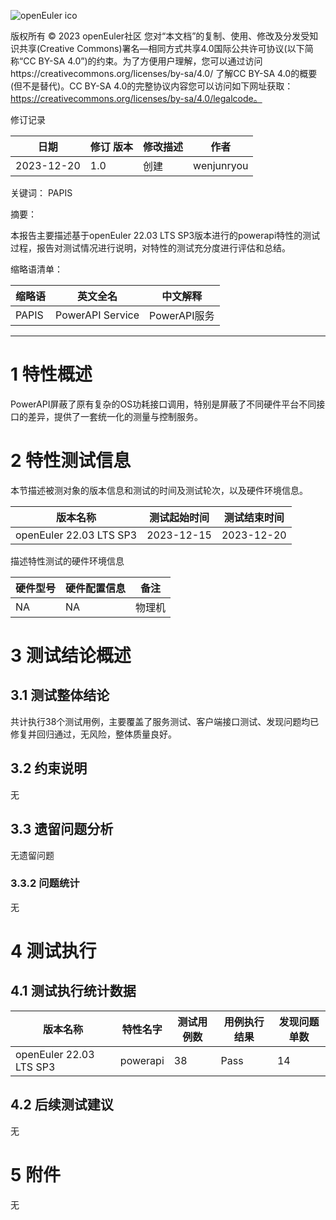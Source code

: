 ![openEuler ico](../../images/openEuler.png)

版权所有 © 2023  openEuler社区
 您对“本文档”的复制、使用、修改及分发受知识共享(Creative Commons)署名—相同方式共享4.0国际公共许可协议(以下简称“CC BY-SA 4.0”)的约束。为了方便用户理解，您可以通过访问https://creativecommons.org/licenses/by-sa/4.0/ 了解CC BY-SA 4.0的概要 (但不是替代)。CC BY-SA 4.0的完整协议内容您可以访问如下网址获取：https://creativecommons.org/licenses/by-sa/4.0/legalcode。

修订记录

| 日期 | 修订   版本 | 修改描述 | 作者 |
| ---- | ----------- | -------- | ---- |
| 2023-12-20 | 1.0 | 创建 | wenjunryou |

关键词： 
PAPIS
 

摘要：

本报告主要描述基于openEuler 22.03 LTS SP3版本进行的powerapi特性的测试过程，报告对测试情况进行说明，对特性的测试充分度进行评估和总结。
 

缩略语清单：

| 缩略语 | 英文全名 | 中文解释 |
| ------ | -------- | -------- |
| PAPIS | PowerAPI Service | PowerAPI服务 |


***

# 1     特性概述

PowerAPI屏蔽了原有复杂的OS功耗接口调用，特别是屏蔽了不同硬件平台不同接口的差异，提供了一套统一化的测量与控制服务。

# 2     特性测试信息

本节描述被测对象的版本信息和测试的时间及测试轮次，以及硬件环境信息。

| 版本名称 | 测试起始时间 | 测试结束时间 |
| -------- | ------------ | ------------ |
| openEuler 22.03 LTS SP3 | 2023-12-15  | 2023-12-20 |


描述特性测试的硬件环境信息

| 硬件型号 | 硬件配置信息 | 备注 |
| -------- | ------------ | ---- |
| NA | NA | 物理机 |

# 3     测试结论概述

## 3.1   测试整体结论

共计执行38个测试用例，主要覆盖了服务测试、客户端接口测试、发现问题均已修复并回归通过，无风险，整体质量良好。


## 3.2   约束说明

无

## 3.3   遗留问题分析

无遗留问题
        

### 3.3.2 问题统计

无

# 4     测试执行

## 4.1   测试执行统计数据

| 版本名称 | 特性名字 | 测试用例数 | 用例执行结果 | 发现问题单数 |
| -------- | ---------- | ------------ | ------------ | ------------ |
| openEuler 22.03 LTS SP3 | powerapi | 38 | Pass | 14 |


## 4.2   后续测试建议

无

# 5     附件

无

 



 

 
